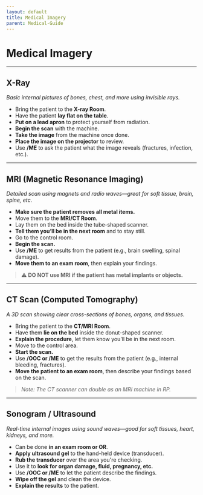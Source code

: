 ```yaml
---
layout: default
title: Medical Imagery
parent: Medical-Guide
---
```


# Medical Imagery

---

## X-Ray  
*Basic internal pictures of bones, chest, and more using invisible rays.*

- Bring the patient to the **X-ray Room**.
- Have the patient **lay flat on the table**.
- **Put on a lead apron** to protect yourself from radiation.
- **Begin the scan** with the machine.
- **Take the image** from the machine once done.
- **Place the image on the projector** to review.
- Use **/ME** to ask the patient what the image reveals (fractures, infection, etc.).

---

## MRI (Magnetic Resonance Imaging)  
*Detailed scan using magnets and radio waves—great for soft tissue, brain, spine, etc.*

- **Make sure the patient removes all metal items.**
- Move them to the **MRI/CT Room**.
- Lay them on the bed inside the tube-shaped scanner.
- **Tell them you’ll be in the next room** and to stay still.
- Go to the control room.
- **Begin the scan.**
- Use **/ME** to get results from the patient (e.g., brain swelling, spinal damage).
- **Move them to an exam room**, then explain your findings.

> **⚠️ DO NOT use MRI if the patient has metal implants or objects.**

---

## CT Scan (Computed Tomography)  
*A 3D scan showing clear cross-sections of bones, organs, and tissues.*

- Bring the patient to the **CT/MRI Room**.
- Have them **lie on the bed** inside the donut-shaped scanner.
- **Explain the procedure**, let them know you’ll be in the next room.
- Move to the control area.
- **Start the scan.**
- Use **/OOC or /ME** to get the results from the patient (e.g., internal bleeding, fractures).
- **Move the patient to an exam room**, then describe your findings based on the scan.

> *Note: The CT scanner can double as an MRI machine in RP.*

---

## Sonogram / Ultrasound  
*Real-time internal images using sound waves—good for soft tissues, heart, kidneys, and more.*

- Can be done **in an exam room or OR**.
- **Apply ultrasound gel** to the hand-held device (transducer).
- **Rub the transducer** over the area you're checking.
- Use it to **look for organ damage, fluid, pregnancy, etc.**
- Use **/OOC or /ME** to let the patient describe the findings.
- **Wipe off the gel** and clean the device.
- **Explain the results** to the patient.